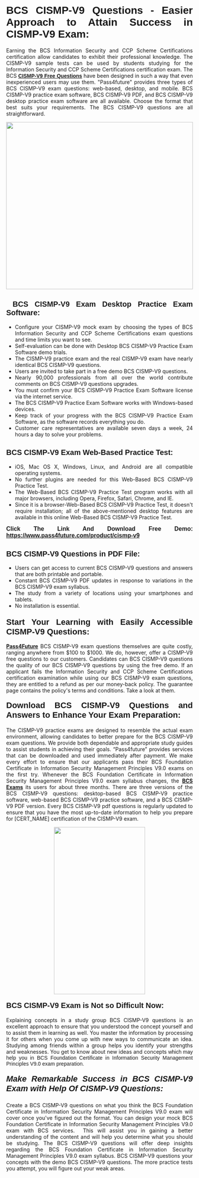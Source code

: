 <h1 style="text-align: justify;"><span style="font-family:Tahoma,Geneva,sans-serif;"><strong>BCS CISMP-V9 Questions - Easier Approach to Attain Success in CISMP-V9 Exam:</strong></span></h1>

<p style="text-align: justify;">Earning the BCS Information Security and CCP Scheme Certifications certification allow candidates to exhibit their professional knowledge. The CISMP-V9 sample tests can be used by students studying for the Information Security and CCP Scheme Certifications certification exam. The BCS <a href="https://www.pass4future.com/questions/bcs/cismp-v9" target="_blank"><span style="font-family:Tahoma,Geneva,sans-serif;"><strong>CISMP-V9 Free Questions</strong></span></a> have been designed in such a way that even inexperienced users may use them. "Pass4future" provides three types of BCS CISMP-V9 exam questions: web-based, desktop, and mobile. BCS CISMP-V9 practice exam software, BCS CISMP-V9 PDF, and BCS CISMP-V9 desktop practice exam software are all available. Choose the format that best suits your requirements. The BCS CISMP-V9 questions are all straightforward.</p>

<p style="text-align: justify;"><a href="https://www.pass4future.com/product/cismp-v9" target="_blank"><img alt="" src="https://www.thequestionanswers.com/wp-content/uploads/2022/02/imgpsh_fullsize_anim-2.webp" style="width: 100%; height: 450px;" /></a></p>

<h2 style="text-align: justify;"><strong><span style="font-family:Tahoma,Geneva,sans-serif;"><span style="font-size:20px;"> BCS CISMP-V9 Exam Desktop Practice Exam Software:</span></span></strong></h2>

<ul>
	<li style="text-align: justify;">Configure your CISMP-V9 mock exam by choosing the types of BCS Information Security and CCP Scheme Certifications exam questions and time limits you want to see.</li>
	<li style="text-align: justify;">Self-evaluation can be done with Desktop BCS CISMP-V9 Practice Exam Software demo trials.</li>
	<li style="text-align: justify;">The CISMP-V9 practice exam and the real CISMP-V9 exam have nearly identical BCS CISMP-V9 questions.</li>
	<li style="text-align: justify;">Users are invited to take part in a free demo BCS CISMP-V9 questions.</li>
	<li style="text-align: justify;">Nearly 90,000 professionals from all over the world contribute comments on BCS CISMP-V9 questions upgrades.</li>
	<li style="text-align: justify;">You must confirm your BCS CISMP-V9 Practice Exam Software license via the internet service.</li>
	<li style="text-align: justify;">The BCS CISMP-V9 Practice Exam Software works with Windows-based devices.</li>
	<li style="text-align: justify;">Keep track of your progress with the BCS CISMP-V9 Practice Exam Software, as the software records everything you do.</li>
	<li style="text-align: justify;">Customer care representatives are available seven days a week, 24 hours a day to solve your problems.</li>
</ul>

<h2 style="text-align: justify;"><span style="font-family:Tahoma,Geneva,sans-serif;"><strong><span style="font-size:20px;">BCS CISMP-V9 Exam Web-Based Practice Test:</span></strong></span></h2>

<ul>
	<li style="text-align: justify;">iOS, Mac OS X, Windows, Linux, and Android are all compatible operating systems.</li>
	<li style="text-align: justify;">No further plugins are needed for this Web-Based BCS CISMP-V9 Practice Test.</li>
	<li style="text-align: justify;">The Web-Based BCS CISMP-V9 Practice Test program works with all major browsers, including Opera, Firefox, Safari, Chrome, and IE.</li>
	<li style="text-align: justify;">Since it is a browser-Web-Based BCS CISMP-V9 Practice Test, it doesn't require installation; all of the above-mentioned desktop features are available in this online Web-Based BCS CISMP-V9 Practice Test.</li>
</ul>

<p style="text-align: justify;"><span style="font-family:Tahoma,Geneva,sans-serif;"><span style="font-size:16px;"><strong>Click The Link And Download Free Demo:</strong></span></span> <a href="https://www.pass4future.com/product/cismp-v9" target="_blank"><span style="font-family:Tahoma,Geneva,sans-serif;"><span style="font-size:16px;"><strong>https://www.pass4future.com/product/cismp-v9</strong></span></span></a></p>

<h2 style="text-align: justify;"><strong><span style="font-family:Tahoma,Geneva,sans-serif;"><span style="font-size:20px;">BCS CISMP-V9 Questions in PDF File:</span></span></strong></h2>

<ul>
	<li style="text-align: justify;">Users can get access to current BCS CISMP-V9 questions and answers that are both printable and portable.</li>
	<li style="text-align: justify;">Constant BCS CISMP-V9 PDF updates in response to variations in the BCS CISMP-V9 exam syllabus.</li>
	<li style="text-align: justify;">The study from a variety of locations using your smartphones and tablets.</li>
	<li style="text-align: justify;">No installation is essential.</li>
</ul>

<h3 style="text-align: justify;"><span style="font-family:Tahoma,Geneva,sans-serif;"><strong><span style="font-size:22px;">Start Your Learning with Easily Accessible CISMP-V9 Questions:</span></strong></span></h3>

<p style="text-align: justify;"><strong><a href="https://www.pass4future.com/" target="_blank">Pass4Future</a></strong> BCS CISMP-V9 exam questions themselves are quite costly, ranging anywhere from $100 to $1000. We do, however, offer a CISMP-V9 free questions to our customers. Candidates can BCS CISMP-V9 questions the quality of our BCS CISMP-V9 questions by using the free demo. If an applicant fails the Information Security and CCP Scheme Certifications certification examination while using our BCS CISMP-V9 exam questions, they are entitled to a refund as per our money-back policy. The guarantee page contains the policy's terms and conditions. Take a look at them.</p>

<h4 style="text-align: justify;"><strong><span style="font-family:Tahoma,Geneva,sans-serif;"><span style="font-size:22px;">Download BCS CISMP-V9 Questions and Answers to Enhance Your Exam Preparation:</span></span></strong></h4>

<p style="text-align: justify;">The CISMP-V9 practice exams are designed to resemble the actual exam environment, allowing candidates to better prepare for the BCS CISMP-V9 exam questions. We provide both dependable and appropriate study guides to assist students in achieving their goals. “Pass4future” provides services that can be downloaded and used immediately after payment. We make every effort to ensure that our applicants pass their BCS Foundation Certificate in Information Security Management Principles V9.0 exams on the first try. Whenever the BCS Foundation Certificate in Information Security Management Principles V9.0 exam syllabus changes, the <strong><a href="https://www.pass4future.com/bcs" target="_blank">BCS Exams</a></strong> its users for about three months. There are three versions of the BCS CISMP-V9 questions: desktop-based BCS CISMP-V9 practice software, web-based BCS CISMP-V9 practice software, and a BCS CISMP-V9 PDF version. Every BCS CISMP-V9 pdf questions is regularly updated to ensure that you have the most up-to-date information to help you prepare for [CERT_NAME] certification of the CISMP-V9 exam.</p>

<p style="text-align: center;"><a href="https://www.pass4future.com/product/cismp-v9" target="_blank"><img alt="" src="https://www.thequestionanswers.com/wp-content/uploads/2022/02/imgpsh_fullsize_anim-3.webp" style="width: 70%; height: 450px;" /></a></p>

<h4 style="text-align: justify;"><strong><span style="font-family:Tahoma,Geneva,sans-serif;"><span style="font-size:20px;">BCS CISMP-V9 Exam is Not so Difficult Now:</span></span></strong></h4>

<p style="text-align: justify;">Explaining concepts in a study group BCS CISMP-V9 questions is an excellent approach to ensure that you understood the concept yourself and to assist them in learning as well. You master the information by processing it for others when you come up with new ways to communicate an idea. Studying among friends within a group helps you identify your strengths and weaknesses. You get to know about new ideas and concepts <span style="font-family:Tahoma,Geneva,sans-serif;">which may help you in BCS Foundation Certificate in Information Security Management Principles V9.0 exam preparation.</span></p>

<h5 style="text-align: justify;"><span style="font-family:Tahoma,Geneva,sans-serif;"><span style="font-size:22px;"><strong>Make Remarkable Success in BCS CISMP-V9 Exam with Help Of CISMP-V9 Questions:</strong></span></span></h5>

<p style="text-align: justify;">Create a BCS CISMP-V9 questions on what you think the BCS Foundation Certificate in Information Security Management Principles V9.0 exam will cover once you've figured out the format. You can design your mock BCS Foundation Certificate in Information Security Management Principles V9.0 exam with BCS services.  This will assist you in gaining a better understanding of the content and will help you determine what you should be studying. The BCS CISMP-V9 questions will offer deep insights regarding the BCS Foundation Certificate in Information Security Management Principles V9.0 exam syllabus. BCS CISMP-V9 questions your concepts with the demo BCS CISMP-V9 questions. The more practice tests you attempt, you will figure out your weak areas.</p>
